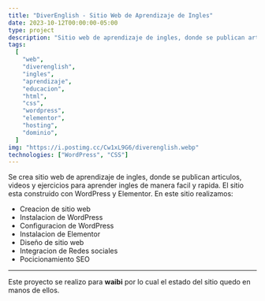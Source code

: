 ```yaml
---
title: "DiverEnglish - Sitio Web de Aprendizaje de Ingles"
date: 2023-10-12T00:00:00-05:00
type: project
description: "Sitio web de aprendizaje de ingles, donde se publican articulos, videos y ejercicios para aprender ingles de manera facil y rapida."
tags:
  [
    "web",
    "diverenglish",
    "ingles",
    "aprendizaje",
    "educacion",
    "html",
    "css",
    "wordpress",
    "elementor",
    "hosting",
    "dominio",
  ]
img: "https://i.postimg.cc/Cw1xL9G6/diverenglish.webp"
technologies: ["WordPress", "CSS"]
---
```


Se crea sitio web de aprendizaje de ingles, donde se publican articulos, videos y ejercicios para aprender ingles de manera facil y rapida. El sitio esta construido con WordPress y Elementor. En este sitio realizamos:

* Creacion de sitio web
* Instalacion de WordPress
* Configuracion de WordPress
* Instalacion de Elementor
* Diseño de sitio web
* Integracion de Redes sociales
* Pocicionamiento SEO

---

Este proyecto se realizo para **waibi** por lo cual el estado del sitio quedo en manos de ellos.